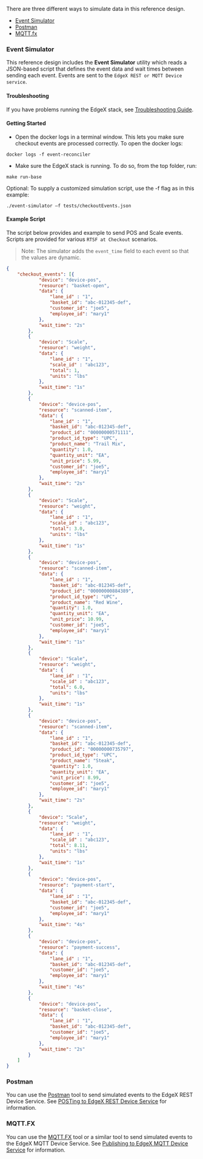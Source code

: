 There are three different ways to simulate data in this reference design.

- [Event Simulator](#event-simulator)
- [Postman](#postman)
- [MQTT.fx](#mqtt.fx)


### Event Simulator

This reference design includes the **Event Simulator** utility which reads a JSON-based script that defines the event data and wait times between sending each event. Events are sent to the `EdgeX REST or MQTT Device service`. 


#### Troubleshooting
If you have problems running the EdgeX stack, see [Troubleshooting Guide](#troubleshooting-guide).

#### Getting Started

- Open the docker logs in a terminal window. This lets you make sure checkout events are processed correctly. To open the docker logs:
```
docker logs -f event-reconciler
```
- Make sure the EdgeX stack is running. To do so, from the top folder, run:
```
make run-base
``` 

Optional: To supply a customized simulation script, use the -f flag as in this example: 
```
./event-simulator –f tests/checkoutEvents.json
``` 
   
#### Example Script

The script below provides and example to send POS and Scale events. Scripts are provided for various `RTSF at Checkout` scenarios.

> Note: The simulator adds the `event_time` field to each event so that the values are dynamic.

``` json
{
    "checkout_events": [{
            "device": "device-pos",
            "resource": "basket-open",
            "data": {
                "lane_id" : "1",
                "basket_id": "abc-012345-def",
                "customer_id": "joe5",
                "employee_id": "mary1"
            },
            "wait_time": "2s"
        },
        {
            "device": "Scale",
            "resource": "weight",
            "data": {
                "lane_id" : "1",
                "scale_id" : "abc123",
                "total": 1,
                "units": "lbs"
            },
            "wait_time": "1s"
        },
        {
            "device": "device-pos",
            "resource": "scanned-item",
            "data": {
                "lane_id" : "1",
                "basket_id": "abc-012345-def",
                "product_id": "00000000571111",
                "product_id_type": "UPC",
                "product_name": "Trail Mix",
                "quantity": 1.0,
                "quantity_unit": "EA",
                "unit_price": 5.99,
                "customer_id": "joe5",
                "employee_id": "mary1"
            },
            "wait_time": "2s"
        },
        {
            "device": "Scale",
            "resource": "weight",
            "data": {
                "lane_id" : "1",
                "scale_id" : "abc123",
                "total": 3.0,
                "units": "lbs"
            },
            "wait_time": "1s"
        },
        {
            "device": "device-pos",
            "resource": "scanned-item",
            "data": {
                "lane_id" : "1",
                "basket_id": "abc-012345-def",
                "product_id": "00000000884389",
                "product_id_type": "UPC",
                "product_name": "Red Wine",
                "quantity": 1.0,
                "quantity_unit": "EA",
                "unit_price": 10.99,
                "customer_id": "joe5",
                "employee_id": "mary1"
            },
            "wait_time": "1s"
        },
        {
            "device": "Scale",
            "resource": "weight",
            "data": {
                "lane_id" : "1",
                "scale_id" : "abc123",
                "total": 6.0,
                "units": "lbs"
            },
            "wait_time": "1s"
        },
        {
            "device": "device-pos",
            "resource": "scanned-item",
            "data": {
                "lane_id" : "1",
                "basket_id": "abc-012345-def",
                "product_id": "00000000735797",
                "product_id_type": "UPC",
                "product_name": "Steak",
                "quantity": 1.0,
                "quantity_unit": "EA",
                "unit_price": 8.99,
                "customer_id": "joe5",
                "employee_id": "mary1"
            },
            "wait_time": "2s"
        },
        {
            "device": "Scale",
            "resource": "weight",
            "data": {
                "lane_id" : "1",
                "scale_id" : "abc123",
                "total": 8.11,
                "units": "lbs"
            },
            "wait_time": "1s"
        },
        {
            "device": "device-pos",
            "resource": "payment-start",
            "data": {
                "lane_id" : "1",
                "basket_id": "abc-012345-def",
                "customer_id": "joe5",
                "employee_id": "mary1"
            },
            "wait_time": "4s"
        },
        {
            "device": "device-pos",
            "resource": "payment-success",
            "data": {
                "lane_id" : "1",
                "basket_id": "abc-012345-def",
                "customer_id": "joe5",
                "employee_id": "mary1"
            },
            "wait_time": "4s"
        },
        {
            "device": "device-pos",
            "resource": "basket-close",
            "data": {
                "lane_id" : "1",
                "basket_id": "abc-012345-def",
                "customer_id": "joe5",
                "employee_id": "mary1"
            },
            "wait_time": "2s"
        }
    ]
}
```

### Postman 

You can use the [Postman](https://www.getpostman.com/) tool to send simulated events to the EdgeX REST Device Service. See [POSTing to EdgeX REST Device Service](../device_services.md#posting-to-edgex-rest-device-service) for information.

### MQTT.FX

You can use the [MQTT.FX](https://mqttfx.jensd.de/) tool or a similar tool to send simulated events to the EdgeX MQTT Device Service. See [Publishing to EdgeX MQTT Device Service](../device_services.md#publishing-to-edgex-mqtt-device-service) for information.



